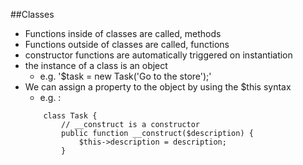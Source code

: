 ##Classes
- Functions inside of classes are called, methods
- Functions outside of classes are called, functions
- constructor functions are automatically triggered on instantiation
- the instance of a class is an object
	- e.g. '$task = new Task('Go to the store');'
- We can assign a property to the object by using the $this syntax
	- e.g. : 
	```
		class Task {
			// __construct is a constructor
			public function __construct($description) {
				$this->description = description;
			}
	```